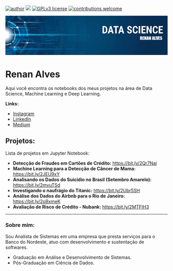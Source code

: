 [![author](https://img.shields.io/badge/author-carlosfab-red.svg)](https://www.linkedin.com/in/carlosfab) [![](https://img.shields.io/badge/python-3.7+-blue.svg)](https://www.python.org/downloads/release/python-365/) [![GPLv3 license](https://img.shields.io/badge/License-GPLv3-blue.svg)](http://perso.crans.org/besson/LICENSE.html) [![contributions welcome](https://img.shields.io/badge/contributions-welcome-brightgreen.svg?style=flat)](https://github.com/carlosfab/data_science/issues)

<p align="center">
  <img src="banner-MEU.png" >
</p>

# Renan Alves

Aqui você encontra os notebooks dos meus projetos na área de Data Science, Machine Learning e Deep Learning.

**Links:**
* [Instagram](https://www.instagram.com/renanalvesdeveloper/)
* [LinkedIn](https://www.linkedin.com/in/renan-alves-9b1b71b7/)
* [Medium](https://medium.com/@renanalvesdeveloper)


## Projetos:
Lista de projetos em Jupyter Notebook:

* **Detecção de Fraudes em Cartões de Crédito:** https://bit.ly/2Qr7Nai
* **Machine Learning para a Detecção de Câncer de Mama:** https://bit.ly/2JEU9xY
* **Analisando os Dados do Suicídio no Brasil (Setembro Amarelo):** https://bit.ly/2mvuTSd
* **Investigando o naufrágio do Titanic:** https://bit.ly/2Ubr5SH
* **Análise dos Dados do Airbnb para o Rio de Janeiro:** https://bit.ly/2oBxmeK
* **Avaliação de Risco de Crédito - Nubank:** https://bit.ly/2MTFIH3

---

### Sobre mim:

Sou Analista de Sistemas em uma empresa que presta serviços para o Banco do Nordeste, atuo com desenvolvimento e sustentação de softwares.

* Graduação em Análise e Desenvolvimento de Sistemas.
* Pós-Graduação em Ciência de Dados.


